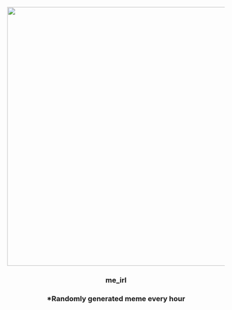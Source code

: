 <p align="center">
        <img src="https://i.redd.it/ahnwpqtbtbu81.jpg" width="600" height="600">
        </p>
        <h3 align="center">me_irl</h3>
        <h3 align="center">*Randomly generated meme every hour</h3>
    